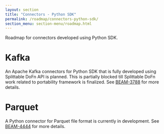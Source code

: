 ```yaml
---
layout: section
title: "Connectors - Python SDK"
permalink: /roadmap/connectors-python-sdk/
section_menu: section-menu/roadmap.html
---
```

<!--
Licensed under the Apache License, Version 2.0 (the "License");
you may not use this file except in compliance with the License.
You may obtain a copy of the License at

http://www.apache.org/licenses/LICENSE-2.0

Unless required by applicable law or agreed to in writing, software
distributed under the License is distributed on an "AS IS" BASIS,
WITHOUT WARRANTIES OR CONDITIONS OF ANY KIND, either express or implied.
See the License for the specific language governing permissions and
limitations under the License.
-->

Roadmap for connectors developed using Python SDK.

# Kafka

An Apache Kafka connectors for Python SDK that is fully developed using
Splittable DoFn API is planned. This is partially blocked till 
Splittable DoFn work related to portability framework is finalized. 
See [BEAM-3788](https://issues.apache.org/jira/browse/BEAM-3788) for more details.

# Parquet
A Python connector for Parquet file format is currently in development. 
See [BEAM-4444](https://issues.apache.org/jira/browse/BEAM-4444) for more details.
